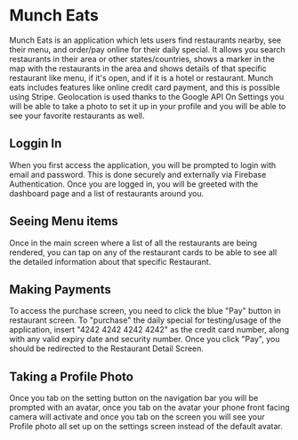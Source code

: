 # Munch Eats
Munch Eats is an application which lets users find restaurants nearby, see their menu, and order/pay online for their daily special.
It allows you search restaurants in their area or other states/countries, shows a marker in the map with the restaurants in the area and shows details
of that specific restaurant like menu, if it's open, and if it is a hotel or restaurant.
Munch eats includes features like online credit card payment, and this is possible using Stripe.
Geolocation is used thanks to the Google API
On Settings you will be able to take a photo to set it up in your profile and you will be able to see your favorite restaurants as well.

## Loggin In
When you first access the application, you will be prompted to login with email and password. This is done securely and externally via Firebase Authentication. Once you are logged in, you will be greeted with the dashboard page and 
a list of restaurants around you.

## Seeing Menu items
Once in the main screen where a list of all the restaurants are being rendered, you can tap on any of the restaurant cards to be able to see all the detailed information about that specific Restaurant. 

## Making Payments
To access the purchase screen, you need to click the blue "Pay" button in restaurant screen. To "purchase" the daily special for testing/usage of the application, insert "4242 4242 4242 4242" as the credit card number, along with any valid expiry date and security number. Once you click "Pay", you should be redirected to the Restaurant Detail Screen.

## Taking a Profile Photo
Once you tab on the setting button on the navigation bar you will be prompted with an avatar, once you tab on the avatar your phone front facing camera will activate and once you tab on the screen you will see your Profile photo all set up on the settings screen instead of the default avatar.

